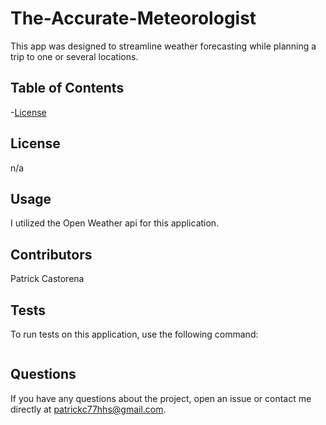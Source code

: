 # The-Accurate-Meteorologist
  This app was designed to streamline weather forecasting while planning a trip to one or several locations.

  ## Table of Contents
  -[License](#license)

  ## License
n/a


  ## Usage
  I utilized the Open Weather api for this application.

  ## Contributors
  Patrick Castorena

  ## Tests
  To run tests on this application, use the following command:
```bash

```

## Questions
If you have any questions about the project, open an issue or contact me directly at patrickc77hhs@gmail.com.
